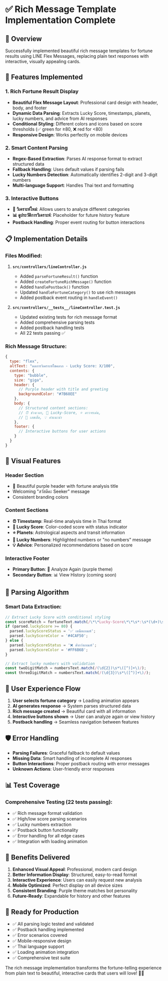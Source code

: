 # ✅ Rich Message Template Implementation Complete

## 🎯 Overview

Successfully implemented beautiful rich message templates for fortune results using LINE Flex Messages, replacing plain text responses with interactive, visually appealing cards.

## 🚀 Features Implemented

### **1. Rich Fortune Result Display**
- **Beautiful Flex Message Layout**: Professional card design with header, body, and footer
- **Dynamic Data Parsing**: Extracts Lucky Score, timestamps, planets, lucky numbers, and advice from AI responses
- **Conditional Styling**: Different colors and icons based on score thresholds (✅ green for ≥80, ❌ red for <80)
- **Responsive Design**: Works perfectly on mobile devices

### **2. Smart Content Parsing**
- **Regex-Based Extraction**: Parses AI response format to extract structured data
- **Fallback Handling**: Uses default values if parsing fails
- **Lucky Numbers Detection**: Automatically identifies 2-digit and 3-digit numbers
- **Multi-language Support**: Handles Thai text and formatting

### **3. Interactive Buttons**
- **🔄 วิเคราะห์ใหม่**: Allows users to analyze different categories
- **📊 ดูประวัติการวิเคราะห์**: Placeholder for future history feature
- **Postback Handling**: Proper event routing for button interactions

## 📋 Implementation Details

### **Files Modified:**

1. **`src/controllers/lineController.js`**
   - Added `parseFortuneResult()` function
   - Added `createFortuneRichMessage()` function  
   - Added `handlePostback()` function
   - Updated `handleFortuneCategory()` to use rich messages
   - Added postback event routing in `handleEvent()`

2. **`src/controllers/__tests__/lineController.test.js`**
   - Updated existing tests for rich message format
   - Added comprehensive parsing tests
   - Added postback handling tests
   - All 22 tests passing ✅

### **Rich Message Structure:**

```javascript
{
  type: "flex",
  altText: "ผลการวิเคราะห์โชคลาภ - Lucky Score: X/100",
  contents: {
    type: "bubble",
    size: "giga",
    header: {
      // Purple header with title and greeting
      backgroundColor: "#7B68EE"
    },
    body: {
      // Structured content sections:
      // ⏰ ช่วงเวลา, 🎯 Lucky-Score, ⭐ ดาวจรเด่น, 
      // 🎲 เลขเด็ด, 💡 คำแนะนำ
    },
    footer: {
      // Interactive buttons for user actions
    }
  }
}
```

## 🎨 Visual Features

### **Header Section**
- 🔮 Beautiful purple header with fortune analysis title
- Welcoming "สวัสดีคะ Seeker" message
- Consistent branding colors

### **Content Sections**
- **⏰ Timestamp**: Real-time analysis time in Thai format
- **🎯 Lucky Score**: Color-coded score with status indicator
- **⭐ Planets**: Astrological aspects and transit information
- **🎲 Lucky Numbers**: Highlighted numbers or "no numbers" message
- **💡 Advice**: Personalized recommendations based on score

### **Interactive Footer**
- **Primary Button**: 🔄 Analyze Again (purple theme)
- **Secondary Button**: 📊 View History (coming soon)

## 🧪 Parsing Algorithm

### **Smart Data Extraction:**

```javascript
// Extract Lucky Score with conditional styling
const scoreMatch = fortuneText.match(/\*\*Lucky-Score\*\*\s*:\s*(\d+)\s*\/\s*100/);
if (parsed.luckyScore >= 80) {
  parsed.luckyScoreStatus = '✅ เหนือเกณฑ์';
  parsed.luckyScoreColor = '#4CAF50';
} else {
  parsed.luckyScoreStatus = '❌ ต่ำกว่าเกณฑ์';
  parsed.luckyScoreColor = '#FF6B6B';
}

// Extract lucky numbers with validation
const twoDigitMatch = numbersText.match(/(\d{2})\s*\([^)]+\)/);
const threeDigitMatch = numbersText.match(/(\d{3})\s*\([^)]+\)/);
```

## 🔄 User Experience Flow

1. **User selects fortune category** → Loading animation appears
2. **AI generates response** → System parses structured data
3. **Rich message created** → Beautiful card with all information
4. **Interactive buttons shown** → User can analyze again or view history
5. **Postback handling** → Seamless navigation between features

## 🛡️ Error Handling

- **Parsing Failures**: Graceful fallback to default values
- **Missing Data**: Smart handling of incomplete AI responses
- **Button Interactions**: Proper postback routing with error messages
- **Unknown Actions**: User-friendly error responses

## 📊 Test Coverage

### **Comprehensive Testing (22 tests passing):**
- ✅ Rich message format validation
- ✅ High/low score parsing scenarios
- ✅ Lucky numbers extraction
- ✅ Postback button functionality
- ✅ Error handling for all edge cases
- ✅ Integration with loading animation

## 🎯 Benefits Delivered

1. **Enhanced Visual Appeal**: Professional, modern card design
2. **Better Information Display**: Structured, easy-to-read format
3. **Interactive Experience**: Users can easily request new analysis
4. **Mobile Optimized**: Perfect display on all device sizes
5. **Consistent Branding**: Purple theme matches bot personality
6. **Future-Ready**: Expandable for history and other features

## 🚀 Ready for Production

- ✅ All parsing logic tested and validated
- ✅ Postback handling implemented
- ✅ Error scenarios covered
- ✅ Mobile-responsive design
- ✅ Thai language support
- ✅ Loading animation integration
- ✅ Comprehensive test suite

The rich message implementation transforms the fortune-telling experience from plain text to beautiful, interactive cards that users will love! 🌟✨